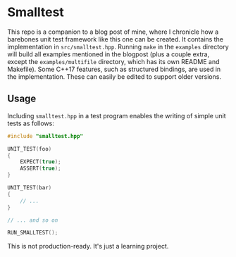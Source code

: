 # Smalltest
This repo is a companion to a blog post of mine, where I chronicle how a
barebones unit test framework like this one can be created. It contains the
implementation in `src/smalltest.hpp`. Running `make` in the `examples`
directory will build all examples mentioned in the blogpost (plus a couple
extra, except the `examples/multifile` directory, which has its own README and
Makefile).  Some C++17 features, such as structured bindings, are used in the
implementation. These can easily be edited to support older versions.

## Usage
Including `smalltest.hpp` in a test program enables the writing of simple unit tests as follows:

```cpp
#include "smalltest.hpp"

UNIT_TEST(foo)
{
    EXPECT(true);
    ASSERT(true);
}

UNIT_TEST(bar)
{
    // ...
}

// ... and so on

RUN_SMALLTEST();
```

This is not production-ready. It's just a learning project.